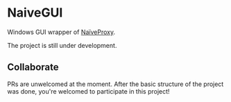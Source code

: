 # NaiveGUI
Windows GUI wrapper of [NaïveProxy](https://github.com/klzgrad/naiveproxy).

The project is still under development.

## Collaborate
PRs are unwelcomed at the moment. After the basic structure of the project was done, you're welcomed to participate in this project!
